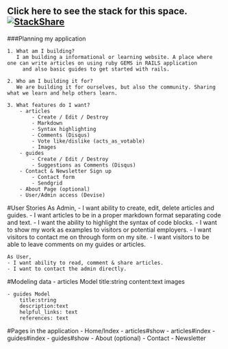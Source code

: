 ## Click here to see the stack for this space. [![StackShare](http://img.shields.io/badge/tech-stack-0690fa.svg?style=flat)](http://stackshare.io/jvssvarma/my-tools)


###Planning my application

	1. What am I building?
	   I am building a informational or learning website. A place where one can write articles on using ruby GEMS in RAILS application
		 and also basic guides to get started with rails.

	2. Who am I building it for?
	   We are building it for ourselves, but also the community. Sharing what we learn and help others learn.

	3. What features do I want?
		- articles
			- Create / Edit / Destroy
			- Markdown
			- Syntax highlighting
			- Comments (Disqus)
			- Vote like/dislike (acts_as_votable)
			- Images
		- guides
			- Create / Edit / Destroy
			- Suggestions as Comments (Disqus)
		- Contact & Newsletter Sign up
			- Contact form
			- Sendgrid
		- About Page (optional)
		- User/Admin access (Devise)

#User Stories
	As Admin,
	- I want ability to create, edit, delete articles and guides.
	- I want articles to be in a proper markdown format separating code and text.
	- I want the ability to highlight the syntax of code blocks.
	- I want to show my work as examples to visitors or potential employers.
	- I want visitors to contact me on through form on my site.
	- I want visitors to be able to leave comments on my guides or articles.

	As User,
	- I want ability to read, comment & share articles.
	- I want to contact the admin directly.


#Modeling data
	- articles Model
		title:string
		content:text
		images

	- guides Model
		title:string
		description:text
		helpful_links: text
		references: text

#Pages in the application
	- Home/Index
	- articles#show
	- articles#index
	- guides#index
	- guides#show
	- About (optional)
	- Contact
	- Newsletter
